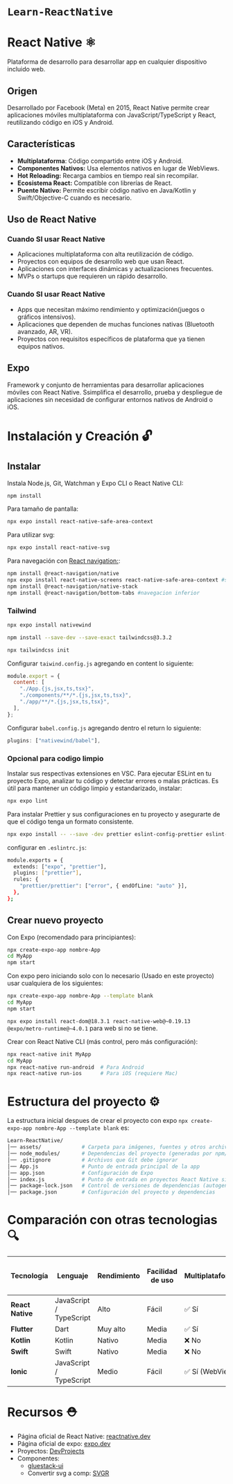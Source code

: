 # `Learn-ReactNative`

# React Native ⚛️

Plataforma de desarrollo para desarrollar app en cualquier dispositivo incluido web.

## Origen

Desarrollado por Facebook (Meta) en 2015, React Native permite crear aplicaciones móviles multiplataforma con JavaScript/TypeScript y React, reutilizando código en iOS y Android.

## Características

- **Multiplataforma**: Código compartido entre iOS y Android.
- **Componentes Nativos:** Usa elementos nativos en lugar de WebViews.
- **Hot Reloading:** Recarga cambios en tiempo real sin recompilar.
- **Ecosistema React:** Compatible con librerías de React.
- **Puente Nativo:** Permite escribir código nativo en Java/Kotlin y Swift/Objective-C cuando es necesario.

## Uso de React Native

### Cuando SI usar React Native

- Aplicaciones multiplataforma con alta reutilización de código.
- Proyectos con equipos de desarrollo web que usan React.
- Aplicaciones con interfaces dinámicas y actualizaciones frecuentes.
- MVPs o startups que requieren un rápido desarrollo.

### Cuando SI usar React Native

- Apps que necesitan máximo rendimiento y optimización(juegos o gráficos intensivos).
- Aplicaciones que dependen de muchas funciones nativas (Bluetooth avanzado, AR, VR).
- Proyectos con requisitos específicos de plataforma que ya tienen equipos nativos.

## Expo

Framework y conjunto de herramientas para desarrollar aplicaciones móviles con React Native. Ssimplifica el desarrollo, prueba y despliegue de aplicaciones sin necesidad de configurar entornos nativos de Android o iOS.

# Instalación y Creación 🔓

## Instalar

Instala Node.js, Git, Watchman y Expo CLI o React Native CLI:

```bash
npm install
```

Para tamaño de pantalla:

```bash
npx expo install react-native-safe-area-context
```

Para utilizar svg:

```bash
npx expo install react-native-svg
```
Para navegación con [React navigation:](https://reactnavigation.org/docs/getting-started):
```bash
npm install @react-navigation/native
npx expo install react-native-screens react-native-safe-area-context #si se usa expo
npm install @react-navigation/native-stack
npm install @react-navigation/bottom-tabs #navegacion inferior
```

### Tailwind

```bash
npx expo install nativewind
```

```bash
npm install --save-dev --save-exact tailwindcss@3.3.2
```

```bash
npx tailwindcss init
```

Configurar `taiwind.config.js` agregando en content lo siguiente:

```js
module.export = {
  content: [
    "./App.{js,jsx,ts,tsx}",
    "./components/**/*.{js,jsx,ts,tsx}",
    "./app/**/*.{js,jsx,ts,tsx}",
  ],
};
```

Configurar `babel.config.js` agregando dentro el return lo siguiente:

```js
plugins: ["nativewind/babel"],
```

### Opcional para codigo limpio

Instalar sus respectivas extensiones en VSC.
Para ejecutar ESLint en tu proyecto Expo, analizar tu código y detectar errores o malas prácticas. Es útil para mantener un código limpio y estandarizado, instalar:

```bash
npx expo lint
```

Para instalar Prettier y sus configuraciones en tu proyecto y asegurarte de que el código tenga un formato consistente.

```bash
npx expo install -- --save -dev prettier eslint-config-prettier eslint-plugin-prettier
```

configurar en `.eslintrc.js`:

```bash
module.exports = {
  extends: ["expo", "prettier"],
  plugins: ["prettier"],
  rules: {
    "prettier/prettier": ["error", { endOfLine: "auto" }],
  },
};
```

## Crear nuevo proyecto

Con Expo (recomendado para principiantes):

```bash
npx create-expo-app nombre-App
cd MyApp
npm start
```

Con expo pero iniciando solo con lo necesario (Usado en este proyecto) usar cualquiera de los siguientes:

```bash
npx create-expo-app nombre-App --template blank
cd MyApp
npm start
```


`npx expo install react-dom@18.3.1 react-native-web@~0.19.13 @expo/metro-runtime@~4.0.1` para web si no se tiene.

Crear con React Native CLI (más control, pero más configuración):

```bash
npx react-native init MyApp
cd MyApp
npx react-native run-android  # Para Android
npx react-native run-ios      # Para iOS (requiere Mac)
```

# Estructura del proyecto ⚙️

La estructura inicial despues de crear el proyecto con expo `npx create-expo-app nombre-App --template blank` es:

```bash
Learn-ReactNative/
│── assets/             # Carpeta para imágenes, fuentes y otros archivos estáticos
│── node_modules/       # Dependencias del proyecto (generadas por npm/yarn)
│── .gitignore          # Archivos que Git debe ignorar
│── App.js              # Punto de entrada principal de la app
│── app.json            # Configuración de Expo
│── index.js            # Punto de entrada en proyectos React Native sin Expo (puede no usarse en Expo)
│── package-lock.json   # Control de versiones de dependencias (autogenerado)
│── package.json        # Configuración del proyecto y dependencias
```

# Comparación con otras tecnologias 🔍

| Tecnología       | Lenguaje                | Rendimiento | Facilidad de uso | Multiplataforma | Acceso a código nativo |
| ---------------- | ----------------------- | ----------- | ---------------- | --------------- | ---------------------- |
| **React Native** | JavaScript / TypeScript | Alto        | Fácil            | ✅ Sí           | ✅ Sí                  |
| **Flutter**      | Dart                    | Muy alto    | Media            | ✅ Sí           | ✅ Sí                  |
| **Kotlin**       | Kotlin                  | Nativo      | Media            | ❌ No           | ✅ Sí                  |
| **Swift**        | Swift                   | Nativo      | Media            | ❌ No           | ✅ Sí                  |
| **Ionic**        | JavaScript / TypeScript | Medio       | Fácil            | ✅ Sí (WebView) | ❌ No                  |

# Recursos ⛑️

- Página oficial de React Native: [reactnative.dev](https://reactnative.dev/)
- Página oficial de expo: [expo.dev](https://expo.dev/)
- Proyectos: [DevProjects](https://www.codementor.io/projects/react-native)
- Componentes:
  - [gluestack-ui](https://gluestack.io/ui/docs/components/all-components)
  - Convertir svg a comp: [SVGR](https://react-svgr.com/playground/?native=true)
